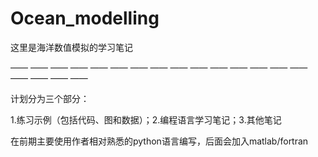 # Ocean_modelling
这里是海洋数值模拟的学习笔记

—— —— —— —— —— —— —— —— —— —— —— —— —— —— —— —— —— —— ——

计划分为三个部分：

  1.练习示例（包括代码、图和数据）；2.编程语言学习笔记；3.其他笔记

在前期主要使用作者相对熟悉的python语言编写，后面会加入matlab/fortran
